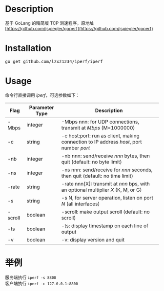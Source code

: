 # Description

基于 GoLang 的精简版 TCP 测速程序，原地址 [https://github.com/jspiegler/goperf](https://github.com/jspiegler/goperf)

# Installation

<tt>go get github.com/lzxz1234/iperf/iperf</tt>

# Usage

命令行直接调用 *iperf*，可选参数如下：

| Flag       | Parameter Type | Description                                                                             |
|------------|----------------|-----------------------------------------------------------------------------------------|
| -Mbps      | integer        | -Mbps nnn: for UDP connections, transmit at *Mbps* (M=1000000)                          |
| -c         | string         | -c host:port: run as client, making connection to IP address *host*, port number *port* |
| -nb        | integer        | -nb nnn: send/receive *nnn* bytes, then quit (default: no byte limit)                   |
| -ns        | integer        | -ns nnn: send/receive for *nnn* seconds, then quit (default: no time limit)             |
| -rate      | string         | -rate nnn[X]: transmit at *nnn* bps, with an optional multiplier *X* (K, M, or G)           |
| -s         | string         | -s N, for server operation, listen on port *N* (all interfaces)                         |
| -scroll    | boolean        | -scroll: make output scroll (default: no scroll)                                        |
| -ts        | boolean        | -ts: display timestamp on each line of output                                           |
| -v         | boolean        | -v: display version and quit                                                            |

# 举例

服务端执行 `iperf -s 8800` <br />
客户端执行 `iperf -c 127.0.0.1:8800`